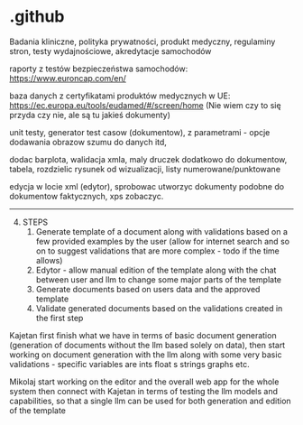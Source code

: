 # .github
Badania kliniczne, polityka prywatności, produkt medyczny, regulaminy stron, testy wydajnościowe, akredytacje samochodów 

raporty z testów bezpieczeństwa samochodów: https://www.euroncap.com/en/

baza danych z certyfikatami produktów medycznych w UE: https://ec.europa.eu/tools/eudamed/#/screen/home (Nie wiem czy to się przyda czy nie, ale są tu jakieś dokumenty)



unit testy, generator test casow (dokumentow), z parametrami - opcje dodawania obrazow szumu do danych itd, 



dodac barplota, walidacja xmla, maly druczek dodatkowo do dokumentow, tabela, rozdzielic rysunek od wizualizacji, listy numerowane/punktowane



edycja w locie xml (edytor), sprobowac utworzyc dokumenty podobne do dokumentow faktycznych, xps zobaczyc.



---

4. STEPS
    1) Generate template of a document along with validations based on a few provided examples by the user (allow for internet search and so on to suggest validations that are more complex - todo if the time allows)
    2) Edytor - allow manual edition of the template along with the chat between user and llm to change some major  parts of the template
    3) Generate documents based on users data and the approved template
    4) Validate generated documents based on the validations created in the first step

Kajetan first finish what we have in terms of basic document generation (generation of documents without the llm based solely on data), then start working on document generation with the llm along with some very basic validations - specific variables are ints float s strings graphs etc. 

Mikolaj start working on the editor and the overall web app for the whole system then connect with Kajetan in terms of testing the llm models and capabilities, so that a single llm can be used for both generation and edition of the template
